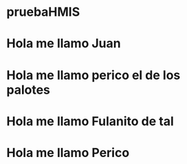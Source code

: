# pruebaHMIS
# Hola me llamo Juan
# Hola me llamo perico el de los palotes
# Hola me llamo Fulanito de tal
# Hola me llamo Perico
